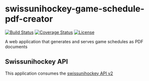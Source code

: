 # swissunihockey-game-schedule-pdf-creator
[![Build Status](https://travis-ci.org/rufer7/swissunihockey-game-schedule-pdf-creator.svg)](https://travis-ci.org/rufer7/swissunihockey-game-schedule-pdf-creator)
[![Coverage Status](https://coveralls.io/repos/rufer7/swissunihockey-game-schedule-pdf-creator/badge.svg?branch=master)](https://coveralls.io/r/rufer7/swissunihockey-game-schedule-pdf-creator?branch=master)
[![License](https://img.shields.io/badge/license-Apache%20License%202.0-blue.svg)](https://github.com/rufer7/swissunihockey-game-schedule-pdf-creator/blob/master/LICENSE)


A web application that generates and serves game schedules as PDF documents


## Swissunihockey API

This application consumes the [swissunihockey API v2](https://api-v2.swissunihockey.ch/api/sessions/doc)
